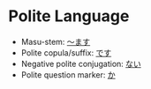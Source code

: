 # Polite Language

- Masu-stem: [～ます](・ます)
- Polite copula/suffix: [です](です)
- Negative polite conjugation: [ない](ない)
- Polite question marker: [か](か)